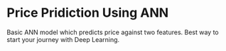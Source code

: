 # Price Pridiction Using ANN
Basic ANN model which predicts price against two features. Best way to start your journey with Deep Learning. 
